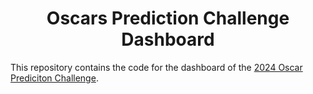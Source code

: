 <h1 align="center">
Oscars Prediction Challenge Dashboard
</h1>

This repository contains the code for the dashboard of the [2024 Oscar Prediciton Challenge](https://rbolt.shinyapps.io/2024-oscars/).